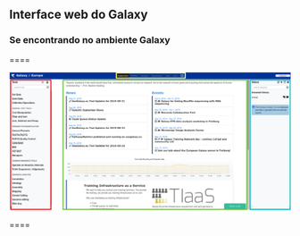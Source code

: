 ## Interface web do Galaxy

### Se encontrando no ambiente Galaxy

====

![avatar][avatar]

[avatar]: ../shared/img/interface.png

====
